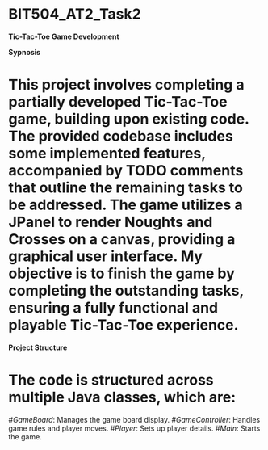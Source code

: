 # BIT504_AT2_Task2

**Tic-Tac-Toe Game Development**

**Sypnosis**
# This project involves completing a partially developed Tic-Tac-Toe game, building upon existing code. The provided codebase includes some implemented features, accompanied by TODO comments that outline the remaining tasks to be addressed. The game utilizes a JPanel to render Noughts and Crosses on a canvas, providing a graphical user interface. My objective is to finish the game by completing the outstanding tasks, ensuring a fully functional and playable Tic-Tac-Toe experience.

**Project Structure**
# The code is structured across multiple Java classes, which are:

#_GameBoard_: Manages the game board display.
#_GameController_: Handles game rules and player moves.
#_Player_: Sets up player details.
#_Main_: Starts the game.
